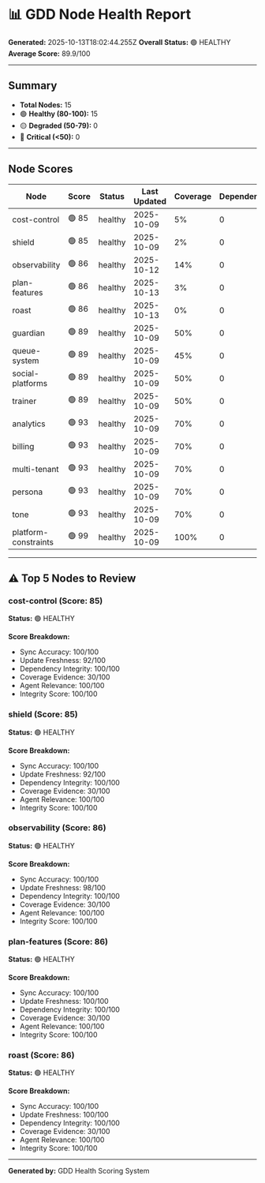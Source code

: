 # 📊 GDD Node Health Report

**Generated:** 2025-10-13T18:02:44.255Z
**Overall Status:** 🟢 HEALTHY
**Average Score:** 89.9/100

---

## Summary

- **Total Nodes:** 15
- 🟢 **Healthy (80-100):** 15
- 🟡 **Degraded (50-79):** 0
- 🔴 **Critical (<50):** 0

---

## Node Scores

| Node | Score | Status | Last Updated | Coverage | Dependencies | Issues |
|------|-------|--------|--------------|----------|--------------|--------|
| cost-control | 🟢 85 | healthy | 2025-10-09 | 5% | 0 | 0 |
| shield | 🟢 85 | healthy | 2025-10-09 | 2% | 0 | 0 |
| observability | 🟢 86 | healthy | 2025-10-12 | 14% | 0 | 0 |
| plan-features | 🟢 86 | healthy | 2025-10-13 | 3% | 0 | 0 |
| roast | 🟢 86 | healthy | 2025-10-13 | 0% | 0 | 0 |
| guardian | 🟢 89 | healthy | 2025-10-09 | 50% | 0 | 0 |
| queue-system | 🟢 89 | healthy | 2025-10-09 | 45% | 0 | 0 |
| social-platforms | 🟢 89 | healthy | 2025-10-09 | 50% | 0 | 0 |
| trainer | 🟢 89 | healthy | 2025-10-09 | 50% | 0 | 0 |
| analytics | 🟢 93 | healthy | 2025-10-09 | 70% | 0 | 0 |
| billing | 🟢 93 | healthy | 2025-10-09 | 70% | 0 | 0 |
| multi-tenant | 🟢 93 | healthy | 2025-10-09 | 70% | 0 | 0 |
| persona | 🟢 93 | healthy | 2025-10-09 | 70% | 0 | 0 |
| tone | 🟢 93 | healthy | 2025-10-09 | 70% | 0 | 0 |
| platform-constraints | 🟢 99 | healthy | 2025-10-09 | 100% | 0 | 0 |

---

## ⚠️ Top 5 Nodes to Review

### cost-control (Score: 85)

**Status:** 🟢 HEALTHY

**Score Breakdown:**
- Sync Accuracy: 100/100
- Update Freshness: 92/100
- Dependency Integrity: 100/100
- Coverage Evidence: 30/100
- Agent Relevance: 100/100
- Integrity Score: 100/100


### shield (Score: 85)

**Status:** 🟢 HEALTHY

**Score Breakdown:**
- Sync Accuracy: 100/100
- Update Freshness: 92/100
- Dependency Integrity: 100/100
- Coverage Evidence: 30/100
- Agent Relevance: 100/100
- Integrity Score: 100/100


### observability (Score: 86)

**Status:** 🟢 HEALTHY

**Score Breakdown:**
- Sync Accuracy: 100/100
- Update Freshness: 98/100
- Dependency Integrity: 100/100
- Coverage Evidence: 30/100
- Agent Relevance: 100/100
- Integrity Score: 100/100


### plan-features (Score: 86)

**Status:** 🟢 HEALTHY

**Score Breakdown:**
- Sync Accuracy: 100/100
- Update Freshness: 100/100
- Dependency Integrity: 100/100
- Coverage Evidence: 30/100
- Agent Relevance: 100/100
- Integrity Score: 100/100


### roast (Score: 86)

**Status:** 🟢 HEALTHY

**Score Breakdown:**
- Sync Accuracy: 100/100
- Update Freshness: 100/100
- Dependency Integrity: 100/100
- Coverage Evidence: 30/100
- Agent Relevance: 100/100
- Integrity Score: 100/100


---

**Generated by:** GDD Health Scoring System
